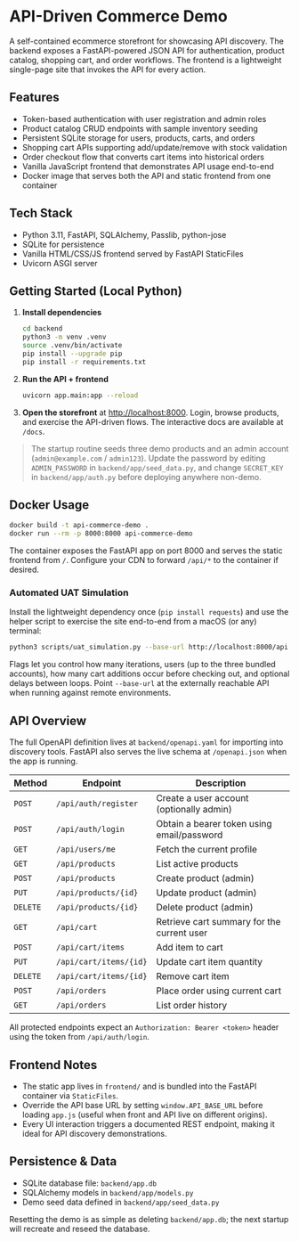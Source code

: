 # API-Driven Commerce Demo

A self-contained ecommerce storefront for showcasing API discovery. The backend exposes a FastAPI-powered JSON API for authentication, product catalog, shopping cart, and order workflows. The frontend is a lightweight single-page site that invokes the API for every action.

## Features
- Token-based authentication with user registration and admin roles
- Product catalog CRUD endpoints with sample inventory seeding
- Persistent SQLite storage for users, products, carts, and orders
- Shopping cart APIs supporting add/update/remove with stock validation
- Order checkout flow that converts cart items into historical orders
- Vanilla JavaScript frontend that demonstrates API usage end-to-end
- Docker image that serves both the API and static frontend from one container

## Tech Stack
- Python 3.11, FastAPI, SQLAlchemy, Passlib, python-jose
- SQLite for persistence
- Vanilla HTML/CSS/JS frontend served by FastAPI StaticFiles
- Uvicorn ASGI server

## Getting Started (Local Python)
1. **Install dependencies**
   ```bash
   cd backend
   python3 -m venv .venv
   source .venv/bin/activate
   pip install --upgrade pip
   pip install -r requirements.txt
   ```
2. **Run the API + frontend**
   ```bash
   uvicorn app.main:app --reload
   ```
3. **Open the storefront** at [http://localhost:8000](http://localhost:8000). Login, browse products, and exercise the API-driven flows. The interactive docs are available at `/docs`.

> The startup routine seeds three demo products and an admin account (`admin@example.com` / `admin123`). Update the password by editing `ADMIN_PASSWORD` in `backend/app/seed_data.py`, and change `SECRET_KEY` in `backend/app/auth.py` before deploying anywhere non-demo.

## Docker Usage
```bash
docker build -t api-commerce-demo .
docker run --rm -p 8000:8000 api-commerce-demo
```
The container exposes the FastAPI app on port 8000 and serves the static frontend from `/`. Configure your CDN to forward `/api/*` to the container if desired.

### Automated UAT Simulation
Install the lightweight dependency once (`pip install requests`) and use the helper script to exercise the site end-to-end from a macOS (or any) terminal:

```bash
python3 scripts/uat_simulation.py --base-url http://localhost:8000/api --iterations 3 --users 3 --cart-actions 2
```

Flags let you control how many iterations, users (up to the three bundled accounts), how many cart additions occur before checking out, and optional delays between loops. Point `--base-url` at the externally reachable API when running against remote environments.

## API Overview
The full OpenAPI definition lives at `backend/openapi.yaml` for importing into discovery tools. FastAPI also serves the live schema at `/openapi.json` when the app is running.

| Method | Endpoint | Description |
| ------ | -------- | ----------- |
| `POST` | `/api/auth/register` | Create a user account (optionally admin) |
| `POST` | `/api/auth/login` | Obtain a bearer token using email/password |
| `GET` | `/api/users/me` | Fetch the current profile |
| `GET` | `/api/products` | List active products |
| `POST` | `/api/products` | Create product (admin) |
| `PUT` | `/api/products/{id}` | Update product (admin) |
| `DELETE` | `/api/products/{id}` | Delete product (admin) |
| `GET` | `/api/cart` | Retrieve cart summary for the current user |
| `POST` | `/api/cart/items` | Add item to cart |
| `PUT` | `/api/cart/items/{id}` | Update cart item quantity |
| `DELETE` | `/api/cart/items/{id}` | Remove cart item |
| `POST` | `/api/orders` | Place order using current cart |
| `GET` | `/api/orders` | List order history |

All protected endpoints expect an `Authorization: Bearer <token>` header using the token from `/api/auth/login`.

## Frontend Notes
- The static app lives in `frontend/` and is bundled into the FastAPI container via `StaticFiles`.
- Override the API base URL by setting `window.API_BASE_URL` before loading `app.js` (useful when front and API live on different origins).
- Every UI interaction triggers a documented REST endpoint, making it ideal for API discovery demonstrations.

## Persistence & Data
- SQLite database file: `backend/app.db`
- SQLAlchemy models in `backend/app/models.py`
- Demo seed data defined in `backend/app/seed_data.py`

Resetting the demo is as simple as deleting `backend/app.db`; the next startup will recreate and reseed the database.

